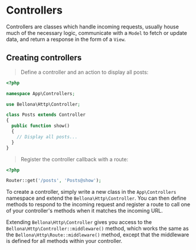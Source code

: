 # Controllers

Controllers are classes which handle incoming requests, usually house much of the necessary logic, communicate with a `Model` to fetch or update data, and return a response in the form of a `View`.

## Creating controllers

> Define a controller and an action to display all posts:

```php
<?php

namespace App\Controllers;

use Bellona\Http\Controller;

class Posts extends Controller
{
  public function show()
  {
    // Display all posts...
  }
}
```

> Register the controller callback with a route:

```php
<?php

Router::get('/posts', 'Posts@show');
```

To create a controller, simply write a new class in the `App\Controllers` namespace and extend the `Bellona\Http\Controller`. You can then define methods to respond to the incoming request and register a route to call one of your controller's methods when it matches the incoming URL.

Extending `Bellona\Http\Controller` gives you access to the `Bellona\Http\Controller::middleware()` method, which works the same as the `Bellona\Http\Route::middleware()` method, except that the middleware is defined for all methods within your controller.
